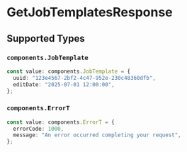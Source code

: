 # GetJobTemplatesResponse


## Supported Types

### `components.JobTemplate`

```typescript
const value: components.JobTemplate = {
  uuid: "123e4567-2bf2-4c47-952e-230c48360dfb",
  editDate: "2025-07-01 12:00:00",
};
```

### `components.ErrorT`

```typescript
const value: components.ErrorT = {
  errorCode: 1000,
  message: "An error occurred completing your request",
};
```

